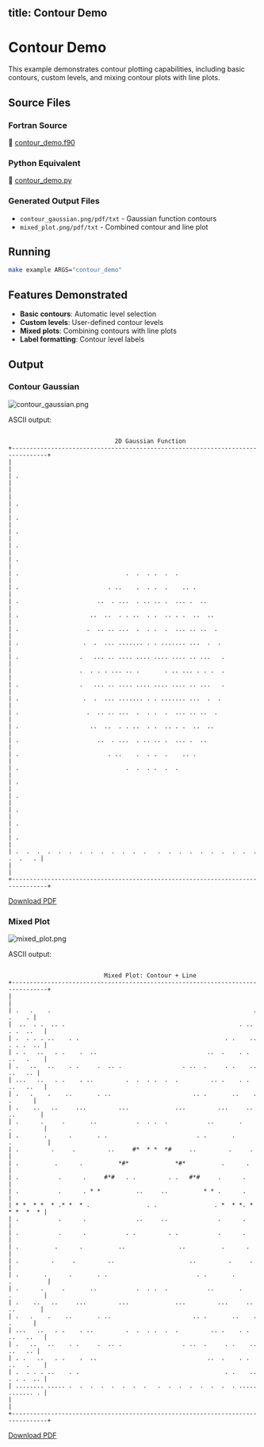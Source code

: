 title: Contour Demo
---

# Contour Demo

This example demonstrates contour plotting capabilities, including basic contours, custom levels, and mixing contour plots with line plots.

## Source Files

### Fortran Source

📄 [contour_demo.f90](https://github.com/krystophny/fortplotlib/blob/main/example/fortran/contour_demo/contour_demo.f90)

### Python Equivalent

🐍 [contour_demo.py](https://github.com/krystophny/fortplotlib/blob/main/example/python/contour_demo/contour_demo.py)

### Generated Output Files

- `contour_gaussian.png/pdf/txt` - Gaussian function contours
- `mixed_plot.png/pdf/txt` - Combined contour and line plot

## Running

```bash
make example ARGS="contour_demo"
```

## Features Demonstrated

- **Basic contours**: Automatic level selection
- **Custom levels**: User-defined contour levels
- **Mixed plots**: Combining contours with line plots
- **Label formatting**: Contour level labels

## Output

### Contour Gaussian

![contour_gaussian.png](../../media/examples/contour_gaussian.png)

ASCII output:
```

                              2D Gaussian Function
+--------------------------------------------------------------------------------+
|                                                                                |
| .                                                                              |
|                                                                                |
| .                                                                              |
| .                                                                              |
| .                                                                              |
| .                                                                              |
| .                                                                              |
| .                              .  .  . .  .  .                                 |
| .                         . ..    .  . .  .    .. .                            |
| .                      ..  . ...  . .. .. .  ... .  ..                         |
| .                    ..  ..  . . ..  . .  .. . .  ..  ..                       |
| .                   .  .. .. ...  .  . .  .  ... .. ..  .                      |
| .                  .  .  ... ....... . . ....... ...  .  .                     |
| .                 .   ... .. .... .... .... .... .. ...   .                    |
|                   .  . . . ... .. .       . .. ... . . .  .                    |
| .                 .   ... .. .... .... .... .... .. ...   .                    |
| .                  .  .  ... ....... . . ....... ...  .  .                     |
| .                   .  .. .. ...  .  . .  .  ... .. ..  .                      |
| .                    ..  ..  . . ..  . .  .. . .  ..  ..                       |
| .                      ..  . ...  . .. .. .  ... .  ..                         |
| .                         . ..    .  . .  .    .. .                            |
| .                              .  .  . .  .  .                                 |
| .                                                                              |
| .                                                                              |
| .                                                                              |
| .                                                                              |
| .                                                                              |
| .  .  .  .  .  .  .  .  .  .  .  .  .   .  .  .  .  .  .  .  .  .  .  .  .   . |
|                                                                                |
+--------------------------------------------------------------------------------+
```

[Download PDF](../../media/examples/contour_gaussian.pdf)

### Mixed Plot

![mixed_plot.png](../../media/examples/mixed_plot.png)

ASCII output:
```

                           Mixed Plot: Contour + Line
+--------------------------------------------------------------------------------+
|                                                                                |
| .   .    .                                                         .    .    . |
|  ..  . .  .. .                                                 . ..  . .  ..   |
| .  . . . ..    . .                                         . .    .. . . .  .. |
| . .   ..   . .    .  ..                               ..  .    . .   ..   .    |
| .   ..   ..    . .     .  .. .                 . ..  .     . .    ..   ..   .. |
| ...   ..   . .    . ..         .  .  . .  .  .         .. .    . .   ..   ..   |
| .   .    .    ..       . ..                       .. .       ..    .    .      |
| .    ..   ..     ...         ...             ...         ...     ..   ..       |
| .      .     .       ..           .  . .  .           ..       .     .         |
| .       .      .       . .                         . .       .      .          |
| .         .     .         ..     #*  * *  *#     ..         .     .            |
| .          .      .          *#*             *#*          .      .             |
| .           .      .     #*#   . .         . .   #*#     .      .              |
| .           .      . * *          ..     ..          * * .      .              |
| * *  * *  * .* *  * .                . .                . *  * *. *  * *  *  * |
| .           .      .              ..     ..              .      .              |
| .           .      .           . .         . .           .      .              |
| .          .      .          ..               ..          .      .             |
| .         .     .         ..                     ..         .     .            |
| .       .      .       . .                         . .       .      .          |
| .      .     .       ..           .  . .  .           ..       .     .         |
| .    ..   ..     ...         ...             ...         ...     ..   ..       |
| .   .    .    ..       . ..                       .. .       ..    .    .      |
| ...   ..   . .    . ..         .  .  . .  .  .         .. .    . .   ..   ..   |
| .   ..   ..    . .     .  .. .                 . ..  .     . .    ..   ..   .. |
| . .   ..   . .    .  ..                               ..  .    . .   ..   .    |
| .  . . . ..    . .                                         . .    .. . . .  .. |
| ........ ..... .  .  .  .  .  .  .  .   .  .  .  .  .  .  .  . ..... ....... . |
|                                                                                |
+--------------------------------------------------------------------------------+
```

[Download PDF](../../media/examples/mixed_plot.pdf)

